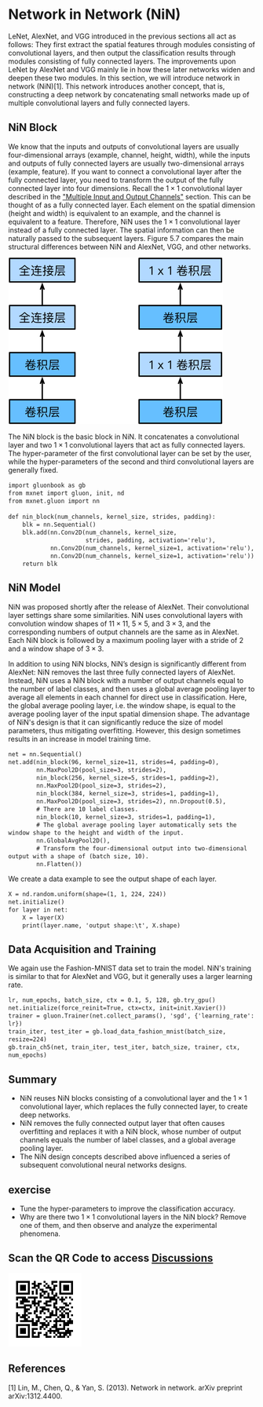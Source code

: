 # Network in Network (NiN)

LeNet, AlexNet, and VGG introduced in the previous sections all act as follows: They first extract the spatial features through modules consisting of convolutional layers, and then output the classification results through modules consisting of fully connected layers. The improvements upon LeNet by AlexNet and VGG mainly lie in how these later networks widen and deepen these two modules. In this section, we will introduce network in network (NiN)[1]. This network introduces another concept, that is, constructing a deep network by concatenating small networks made up of multiple convolutional layers and fully connected layers.


## NiN Block

We know that the inputs and outputs of convolutional layers are usually four-dimensional arrays (example, channel, height, width), while the inputs and outputs of fully connected layers are usually two-dimensional arrays (example, feature). If you want to connect a convolutional layer after the fully connected layer, you need to transform the output of the fully connected layer into four dimensions. Recall the $1\times 1$ convolutional layer described in the ["Multiple Input and Output Channels"](channels.md) section. This can be thought of as a fully connected layer. Each element on the spatial dimension (height and width) is equivalent to an example, and the channel is equivalent to a feature. Therefore, NiN uses the $1\times 1$ convolutional layer instead of a fully connected layer. The spatial information can then be naturally passed to the subsequent layers. Figure 5.7 compares the main structural differences between NiN and AlexNet, VGG, and other networks.

![The figure on the left shows the network structure of AlexNet and VGG, and the figure on the right shows the network structure of NiN. ](../img/nin.svg)

The NiN block is the basic block in NiN. It concatenates a convolutional layer and two $1\times 1$ convolutional layers that act as fully connected layers. The hyper-parameter of the first convolutional layer can be set by the user, while the hyper-parameters of the second and third convolutional layers are generally fixed.

```{.python .input  n=2}
import gluonbook as gb
from mxnet import gluon, init, nd
from mxnet.gluon import nn

def nin_block(num_channels, kernel_size, strides, padding):
    blk = nn.Sequential()
    blk.add(nn.Conv2D(num_channels, kernel_size,
                      strides, padding, activation='relu'),
            nn.Conv2D(num_channels, kernel_size=1, activation='relu'),
            nn.Conv2D(num_channels, kernel_size=1, activation='relu'))
    return blk
```

## NiN Model

NiN was proposed shortly after the release of AlexNet. Their convolutional layer settings share some similarities. NiN uses convolutional layers with convolution window shapes of $11\times 11$, $5\times 5$, and $3\times 3$, and the corresponding numbers of output channels are the same as in AlexNet. Each NiN block is followed by a maximum pooling layer with a stride of 2 and a window shape of $3\times 3$.

In addition to using NiN blocks, NiN’s design is significantly different from AlexNet: NiN removes the last three fully connected layers of AlexNet. Instead, NiN uses a NiN block with a number of output channels equal to the number of label classes, and then uses a global average pooling layer to average all elements in each channel for direct use in classification. Here, the global average pooling layer, i.e. the window shape, is equal to the average pooling layer of the input spatial dimension shape. The advantage of NiN's design is that it can significantly reduce the size of model parameters, thus mitigating overfitting. However, this design sometimes results in an increase in model training time.

```{.python .input  n=9}
net = nn.Sequential()
net.add(nin_block(96, kernel_size=11, strides=4, padding=0),
        nn.MaxPool2D(pool_size=3, strides=2),
        nin_block(256, kernel_size=5, strides=1, padding=2),
        nn.MaxPool2D(pool_size=3, strides=2),
        nin_block(384, kernel_size=3, strides=1, padding=1),
        nn.MaxPool2D(pool_size=3, strides=2), nn.Dropout(0.5),
        # There are 10 label classes.
        nin_block(10, kernel_size=3, strides=1, padding=1),
        # The global average pooling layer automatically sets the window shape to the height and width of the input.
        nn.GlobalAvgPool2D(),
        # Transform the four-dimensional output into two-dimensional output with a shape of (batch size, 10).
        nn.Flatten())
```

We create a data example to see the output shape of each layer.

```{.python .input}
X = nd.random.uniform(shape=(1, 1, 224, 224))
net.initialize()
for layer in net:
    X = layer(X)
    print(layer.name, 'output shape:\t', X.shape)
```

## Data Acquisition and Training

We again use the Fashion-MNIST data set to train the model. NiN's training is similar to that for AlexNet and VGG, but it generally uses a larger learning rate.

```{.python .input}
lr, num_epochs, batch_size, ctx = 0.1, 5, 128, gb.try_gpu()
net.initialize(force_reinit=True, ctx=ctx, init=init.Xavier())
trainer = gluon.Trainer(net.collect_params(), 'sgd', {'learning_rate': lr})
train_iter, test_iter = gb.load_data_fashion_mnist(batch_size, resize=224)
gb.train_ch5(net, train_iter, test_iter, batch_size, trainer, ctx, num_epochs)
```

## Summary

* NiN reuses NiN blocks consisting of a convolutional layer and the $1\times 1$ convolutional layer, which replaces the fully connected layer, to create deep networks.
* NiN removes the fully connected output layer that often causes overfitting and replaces it with a NiN block, whose number of output channels equals the number of label classes, and a global average pooling layer.
* The NiN design concepts described above influenced a series of subsequent convolutional neural networks designs.

## exercise

* Tune the hyper-parameters to improve the classification accuracy.
* Why are there two $1\times 1$ convolutional layers in the NiN block? Remove one of them, and then observe and analyze the experimental phenomena.


## Scan the QR Code to access [Discussions](https://discuss.gluon.ai/t/topic/1661)

![](../img/qr_nin.svg)

## References

[1] Lin, M., Chen, Q., & Yan, S. (2013). Network in network. arXiv preprint arXiv:1312.4400.
